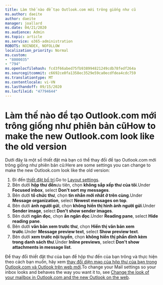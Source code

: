 ```yaml
---
title: Làm thế nào để tạo Outlook.com mới trông giống như cũ
ms.author: daeite
author: daeite
manager: joallard
ms.date: 04/21/2020
ms.audience: Admin
ms.topic: article
ms.service: o365-administration
ROBOTS: NOINDEX, NOFOLLOW
localization_priority: Normal
ms.custom:
- "8000035"
- "794"
ms.openlocfilehash: fcd3f66abed75fb938994821249cdb78fedf264a
ms.sourcegitcommit: c6692ce0fa1358ec3529e59ca0ecdfdea4cdc759
ms.translationtype: MT
ms.contentlocale: vi-VN
ms.lasthandoff: 09/15/2020
ms.locfileid: "47794644"
---
```

# <a name="how-to-make-the-new-outlookcom-look-like-the-old-version"></a><span data-ttu-id="f9e0e-102">Làm thế nào để tạo Outlook.com mới trông giống như phiên bản cũ</span><span class="sxs-lookup"><span data-stu-id="f9e0e-102">How to make the new Outlook.com look like the old version</span></span>

<span data-ttu-id="f9e0e-103">Dưới đây là một số thiết đặt mà bạn có thể thay đổi để tạo Outlook.com mới trông giống như phiên bản cũ:</span><span class="sxs-lookup"><span data-stu-id="f9e0e-103">Here are some settings you can change to make the new Outlook.com look like the old version:</span></span>

1. <span data-ttu-id="f9e0e-104">Đi đến [thiết đặt bố trí](https://outlook.live.com/mail/options/mail/layout).</span><span class="sxs-lookup"><span data-stu-id="f9e0e-104">Go to [Layout settings](https://outlook.live.com/mail/options/mail/layout).</span></span>
1. <span data-ttu-id="f9e0e-105">Bên dưới **hộp thư đến**ưu tiên, chọn **không sắp xếp thư của tôi**.</span><span class="sxs-lookup"><span data-stu-id="f9e0e-105">Under **Focused inbox**, select **Don't sort my messages**.</span></span>
1. <span data-ttu-id="f9e0e-106">Bên dưới **tổ chức thư**, chọn **tin nhắn mới nhất ở trên cùng**.</span><span class="sxs-lookup"><span data-stu-id="f9e0e-106">Under **Message organization**, select **Newest messages on top**.</span></span>
1. <span data-ttu-id="f9e0e-107">Bên dưới **ảnh người gửi**, chọn **không hiển thị hình ảnh người gửi**.</span><span class="sxs-lookup"><span data-stu-id="f9e0e-107">Under **Sender image**, select **Don't show sender images**.</span></span>
1. <span data-ttu-id="f9e0e-108">Bên dưới **ngăn đọc**, chọn **ẩn ngăn đọc**.</span><span class="sxs-lookup"><span data-stu-id="f9e0e-108">Under **Reading pane**, select **Hide reading pane**.</span></span>
1. <span data-ttu-id="f9e0e-109">Bên dưới **văn bản xem trước thư**, chọn **Hiển thị văn bản xem trước**.</span><span class="sxs-lookup"><span data-stu-id="f9e0e-109">Under **Message preview text**, select **Show preview text**.</span></span>
1. <span data-ttu-id="f9e0e-110">Bên dưới **xem trước nội tuyến**, chọn **không hiển thị phần đính kèm trong danh sách thư**.</span><span class="sxs-lookup"><span data-stu-id="f9e0e-110">Under **Inline previews**, select **Don't show attachments in message list**.</span></span>

<span data-ttu-id="f9e0e-111">Để thay đổi thiết đặt thư của bạn để hộp thư đến của bạn trông và thực hiện theo cách bạn muốn, hãy xem [thay đổi diện mạo của hộp thư của bạn trong Outlook.com và Outlook trên web mới](https://support.office.com/article/b41c2ecb-f23c-42b3-b7f8-659646d5e58c?wt.mc_id=Office_Outlook_com_Alchemy).</span><span class="sxs-lookup"><span data-stu-id="f9e0e-111">To change your Mail settings so your inbox looks and behaves the way you want it to, see [Change the look of your mailbox in Outlook.com and the new Outlook on the web](https://support.office.com/article/b41c2ecb-f23c-42b3-b7f8-659646d5e58c?wt.mc_id=Office_Outlook_com_Alchemy).</span></span>